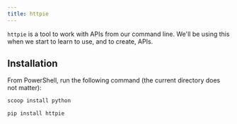 ```yaml
---
title: httpie
---
```


`httpie` is a tool to work with APIs from our command line. We'll be using this
when we start to learn to use, and to create, APIs.

## Installation

From PowerShell, run the following command (the current directory does not
matter):

```sh
scoop install python
```

```sh
pip install httpie
```
